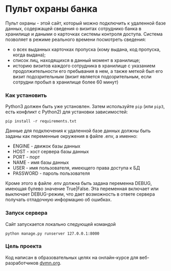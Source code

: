 # Пульт охраны банка

Пульт охраны - этой сайт, который можно подключить к удаленной базе данных, содержащей сведения
о визитах сотруднико банка в хранилище и даными о карточках системы контроля доступа.
Система позволяет в режиме реального времени посмотреть сведения:

- о всех выданных карточках пропуска (кому выдана, код пропуска, когда выдана);
- список лиц, находящихся в данный момент в хранилище;
- историю визитов каждого сотрудника в хранилище с указанием продолжительности его 
пребывания в нем, а также меткой был его визит подозрительным (визит является подозрительным, если сотрудни пробыл
в хранилище более 60 минут)

### Как установить

Python3 должен быть уже установлен. 
Затем используйте `pip` (или `pip3`, есть конфликт с Python2) для установки зависимостей:
```
pip install -r requirements.txt
```
Данные для подключения  к удаленной базе данных должны быть заданы как переменные окружения 
в файле .env, а именно:

- ENGINE - движок базы данных
- HOST - хост сервера базы данных
- PORT - порт
- NAME - имя базы данных
- USER - имя пользователя, имеющего права доступа к БД
- PASSWORD - пароль пользователя

Кроме этого в файле .env должна быть задана переменна DEBUG, имеющая булево значение
True|False. Эта переменная включает или выключает DEBUG-режим, что дает возможность в ответе сервера получать
отладочную информацию об ошибках.

### Запуск сервера

Сайт запускается локально следующей командой

```python manage.py runserver 127.0.0.1:8000```

### Цель проекта

Код написан в образовательных целях на онлайн-курсе для веб-разработчиков [dvmn.org](https://dvmn.org/).